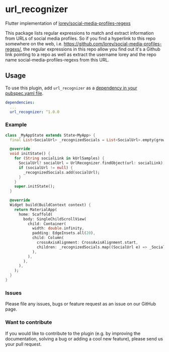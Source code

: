 # url_recognizer

Flutter implementation of [lorey/social-media-profiles-regexs](https://github.com/lorey/social-media-profiles-regexs)

This package lists regular expressions to match and extract information from URLs of social media profiles. So if you find a hyperlink to this repo somewhere on the web, i.e. https://github.com/lorey/social-media-profiles-regexs/, the regular expressions in this repo allow you find out it's a Github link pointing to a repo as well as extract the username lorey and the repo name social-media-profiles-regexs from this URL.


## Usage

To use this plugin, add `url_recognizer` as a [dependency in your pubspec.yaml file](https://flutter.dev/platform-plugins/).
```yaml
dependencies:
  ...
  url_recognizer: ^1.0.0
```

### Example

```dart
class _MyAppState extends State<MyApp> {
  final List<SocialUrl> _recognizedSocials = List<SocialUrl>.empty(growable: true);

  @override
  void initState() {
    for (String socialLink in kUrlSamples) {
      SocialUrl? socialUrl = UrlRecognizer.findObject(url: socialLink);
      if (socialUrl != null) {
        _recognizedSocials.add(socialUrl);
      }
    }
    super.initState();
  }

  @override
  Widget build(BuildContext context) {
    return MaterialApp(
      home: Scaffold(
        body: SingleChildScrollView(
          child: Container(
            width: double.infinity,
            padding: EdgeInsets.all(20),
            child: Column(
              crossAxisAlignment: CrossAxisAlignment.start,
              children: _recognizedSocials.map((SocialUrl e) => _SocialLinkPreview(socialUrl: e)).toList(),
            ),
          ),
        ),
      ),
    );
  }
}
```

### Issues
Please file any issues, bugs or feature request as an issue on our GitHub page.

### Want to contribute
If you would like to contribute to the plugin (e.g. by improving the documentation, solving a bug or adding a cool new feature), please send us your pull request.

